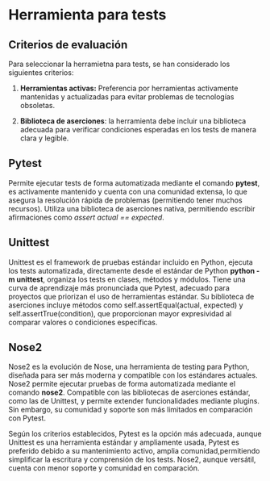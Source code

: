 # Herramienta para tests

## Criterios de evaluación

Para seleccionar la herramietna para tests, se han considerado los siguientes criterios:


1. **Herramientas activas:** Preferencia por herramientas activamente mantenidas y actualizadas para evitar problemas de tecnologías obsoletas.

2. **Biblioteca de aserciones**: la herramienta debe incluir una biblioteca adecuada para verificar condiciones esperadas en los tests de manera clara y legible.


## Pytest

Permite ejecutar tests de forma automatizada mediante el comando **pytest**, es activamente mantenido y cuenta con una comunidad extensa, lo que asegura la resolución rápida de problemas (permitiendo tener muchos recursos).
Utiliza una biblioteca de aserciones nativa, permitiendo escribir afirmaciones como *assert actual == expected*.

## Unittest

Unittest es el framework de pruebas estándar incluido en Python, ejecuta los tests automatizada, directamente desde el estándar de Python **python -m unittest**, organiza los tests en clases, métodos y módulos. Tiene una curva de aprendizaje más pronunciada que Pytest, adecuado para proyectos que priorizan el uso de herramientas estándar.
Su biblioteca de aserciones incluye métodos como self.assertEqual(actual, expected) y self.assertTrue(condition), que proporcionan mayor expresividad al comparar valores o condiciones específicas.

## Nose2

Nose2 es la evolución de Nose, una herramienta de testing para Python, diseñada para ser más moderna y compatible con los estándares actuales. 
Nose2 permite ejecutar pruebas de forma automatizada mediante el comando **nose2**. Compatible con las bibliotecas de aserciones estándar, como las de Unittest, y permite extender funcionalidades mediante plugins.
Sin embargo, su comunidad y soporte son más limitados en comparación con Pytest.



Según los criterios establecidos, Pytest es la opción más adecuada, aunque Unittest es una herramienta estándar y ampliamente usada, Pytest es preferido debido a su mantenimiento activo, 
amplia comunidad,permitiendo simplificar la escritura y comprensión de los tests. Nose2, aunque versátil, cuenta con menor soporte y comunidad en comparación.

